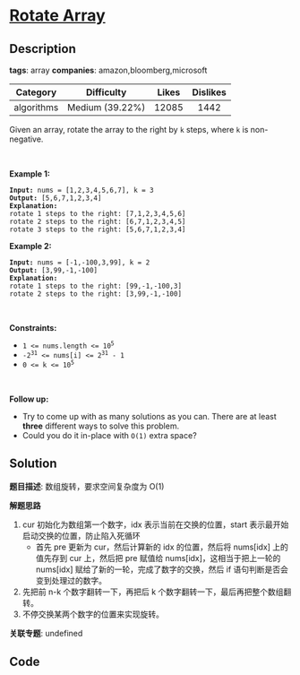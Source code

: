 # [Rotate Array](https://leetcode.com/problems/rotate-array/description/)

## Description

**tags**: array
**companies**: amazon,bloomberg,microsoft

| Category | Difficulty | Likes | Dislikes |
| :------: | :--------: | :---: | :------: |
| algorithms | Medium (39.22%) | 12085 | 1442 |

<p>Given an array, rotate the array to the right by <code>k</code> steps, where <code>k</code> is non-negative.</p>

<p>&nbsp;</p>
<p><strong class="example">Example 1:</strong></p>

<pre><code><strong>Input:</strong> nums = [1,2,3,4,5,6,7], k = 3
<strong>Output:</strong> [5,6,7,1,2,3,4]
<strong>Explanation:</strong>
rotate 1 steps to the right: [7,1,2,3,4,5,6]
rotate 2 steps to the right: [6,7,1,2,3,4,5]
rotate 3 steps to the right: [5,6,7,1,2,3,4]</code></pre>

<p><strong class="example">Example 2:</strong></p>

<pre><code><strong>Input:</strong> nums = [-1,-100,3,99], k = 2
<strong>Output:</strong> [3,99,-1,-100]
<strong>Explanation:</strong> 
rotate 1 steps to the right: [99,-1,-100,3]
rotate 2 steps to the right: [3,99,-1,-100]</code></pre>

<p>&nbsp;</p>
<p><strong>Constraints:</strong></p>

<ul>
	<li><code>1 &lt;= nums.length &lt;= 10<sup>5</sup></code></li>
	<li><code>-2<sup>31</sup> &lt;= nums[i] &lt;= 2<sup>31</sup> - 1</code></li>
	<li><code>0 &lt;= k &lt;= 10<sup>5</sup></code></li>
</ul>

<p>&nbsp;</p>
<p><strong>Follow up:</strong></p>

<ul>
	<li>Try to come up with as many solutions as you can. There are at least <strong>three</strong> different ways to solve this problem.</li>
	<li>Could you do it in-place with <code>O(1)</code> extra space?</li>
</ul>



## Solution

**题目描述**: 数组旋转，要求空间复杂度为 O(1)

**解题思路**

1. cur 初始化为数组第一个数字，idx 表示当前在交换的位置，start 表示最开始启动交换的位置，防止陷入死循环
   - 首先 pre 更新为 cur，然后计算新的 idx 的位置，然后将 nums[idx] 上的值先存到 cur 上，然后把 pre 赋值给 nums[idx]，这相当于把上一轮的 nums[idx] 赋给了新的一轮，完成了数字的交换，然后 if 语句判断是否会变到处理过的数字。
2. 先把前 n-k 个数字翻转一下，再把后 k 个数字翻转一下，最后再把整个数组翻转。
3. 不停交换某两个数字的位置来实现旋转。

**关联专题**: undefined

## Code